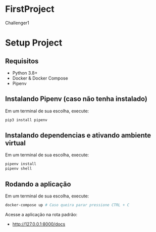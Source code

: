 # FirstProject
 Challenger1

# Setup Project

## Requisitos
- Python 3.8+
- Docker & Docker Compose
- Pipenv

## Instalando Pipenv (caso não tenha instalado)
Em um terminal de sua escolha, execute:
```bash
pip3 install pipenv
```

## Instalando dependencias e ativando ambiente virtual
Em um terminal de sua escolha, execute:
```bash
pipenv install
pipenv shell
```

## Rodando a aplicação
Em um terminal de sua escolha, execute:
```bash
docker-compose up # Caso queira parar pressione CTRL + C
```

Acesse a aplicação na rota padrão:
- http://127.0.0.1:8000/docs
